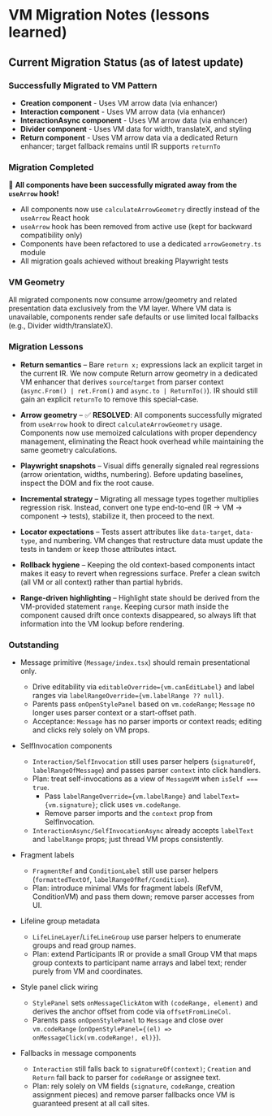 # VM Migration Notes (lessons learned)

## Current Migration Status (as of latest update)

### Successfully Migrated to VM Pattern
- **Creation component** - Uses VM arrow data (via enhancer)
- **Interaction component** - Uses VM arrow data (via enhancer)
- **InteractionAsync component** - Uses VM arrow data (via enhancer)
- **Divider component** - Uses VM data for width, translateX, and styling
- **Return component** - Uses VM arrow data via a dedicated Return enhancer; target fallback remains until IR supports `returnTo`

### Migration Completed
🎉 **All components have been successfully migrated away from the `useArrow` hook!**

- All components now use `calculateArrowGeometry` directly instead of the `useArrow` React hook
- `useArrow` hook has been removed from active use (kept for backward compatibility only)
- Components have been refactored to use a dedicated `arrowGeometry.ts` module
- All migration goals achieved without breaking Playwright tests

### VM Geometry
All migrated components now consume arrow/geometry and related presentation data exclusively from the VM layer. Where VM data is unavailable, components render safe defaults or use limited local fallbacks (e.g., Divider width/translateX).

### Migration Lessons

- **Return semantics** – Bare `return x;` expressions lack an explicit target in the current IR. We now compute Return arrow geometry in a dedicated VM enhancer that derives `source`/`target` from parser context (`async.From() | ret.From()` and `async.to | ReturnTo()`). IR should still gain an explicit `returnTo` to remove this special-case.

- **Arrow geometry** – ✅ **RESOLVED**: All components successfully migrated from `useArrow` hook to direct `calculateArrowGeometry` usage. Components now use memoized calculations with proper dependency management, eliminating the React hook overhead while maintaining the same geometry calculations.

- **Playwright snapshots** – Visual diffs generally signaled real regressions (arrow orientation, widths, numbering). Before updating baselines, inspect the DOM and fix the root cause.

- **Incremental strategy** – Migrating all message types together multiplies regression risk. Instead, convert one type end-to-end (IR → VM → component → tests), stabilize it, then proceed to the next.

- **Locator expectations** – Tests assert attributes like `data-target`, `data-type`, and numbering. VM changes that restructure data must update the tests in tandem or keep those attributes intact.

- **Rollback hygiene** – Keeping the old context-based components intact makes it easy to revert when regressions surface. Prefer a clean switch (all VM or all context) rather than partial hybrids.
- **Range-driven highlighting** – Highlight state should be derived from the VM-provided statement `range`. Keeping cursor math inside the component caused drift once contexts disappeared, so always lift that information into the VM lookup before rendering.

### Outstanding

- Message primitive (`Message/index.tsx`) should remain presentational only.
  - Drive editability via `editableOverride={vm.canEditLabel}` and label ranges via `labelRangeOverride={vm.labelRange ?? null}`.
  - Parents pass `onOpenStylePanel` based on `vm.codeRange`; `Message` no longer uses parser context or a start-offset path.
  - Acceptance: `Message` has no parser imports or context reads; editing and clicks rely solely on VM props.

- SelfInvocation components
  - `Interaction/SelfInvocation` still uses parser helpers (`signatureOf`, `labelRangeOfMessage`) and passes parser `context` into click handlers.
  - Plan: treat self-invocations as a view of `MessageVM` when `isSelf === true`.
    - Pass `labelRangeOverride={vm.labelRange}` and `labelText={vm.signature}`; click uses `vm.codeRange`.
    - Remove parser imports and the `context` prop from SelfInvocation.
  - `InteractionAsync/SelfInvocationAsync` already accepts `labelText` and `labelRange` props; just thread VM props consistently.

- Fragment labels
  - `FragmentRef` and `ConditionLabel` still use parser helpers (`formattedTextOf`, `labelRangeOfRef/Condition`).
  - Plan: introduce minimal VMs for fragment labels (RefVM, ConditionVM) and pass them down; remove parser accesses from UI.

- Lifeline group metadata
  - `LifeLineLayer`/`LifeLineGroup` use parser helpers to enumerate groups and read group names.
  - Plan: extend Participants IR or provide a small Group VM that maps group contexts to participant name arrays and label text; render purely from VM and coordinates.

- Style panel click wiring
  - `StylePanel` sets `onMessageClickAtom` with `(codeRange, element)` and derives the anchor offset from code via `offsetFromLineCol`.
  - Parents pass `onOpenStylePanel` to `Message` and close over `vm.codeRange` (`onOpenStylePanel={(el) => onMessageClick(vm.codeRange!, el)}`).

- Fallbacks in message components
  - `Interaction` still falls back to `signatureOf(context)`; `Creation` and `Return` fall back to parser for `codeRange` or assignee text.
  - Plan: rely solely on VM fields (`signature`, `codeRange`, creation assignment pieces) and remove parser fallbacks once VM is guaranteed present at all call sites.
